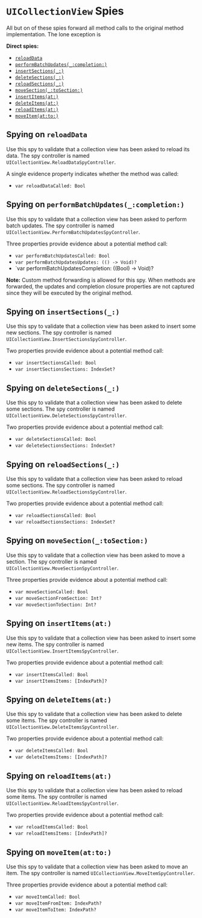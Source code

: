 `UICollectionView` Spies
========================

All but on of these spies forward all method calls to the original method implementation.  The lone exception is 


**Direct spies:**

* [`reloadData`](#spying-on-reloadData)
* [`performBatchUpdates(_:completion:)`](#spying-on-performBatchUpdates_completion)
* [`insertSections(_:)`](#spying-on-insertSections_)
* [`deleteSections(_:)`](#spying-on-deleteSections_)
* [`reloadSections(_:)`](#spying-on-reloadSections_)
* [`moveSection(_:toSection:)`](#spying-on-moveSection_toSection)
* [`insertItems(at:)`](#spying-on-insertItemsat)
* [`deleteItems(at:)`](#spying-on-deleteItemsat)
* [`reloadItems(at:)`](#spying-on-reloadItemsat)
* [`moveItem(at:to:)`](#spying-on-moveItematto)


## Spying on `reloadData`

Use this spy to validate that a collection view has been asked to reload its data.  The spy controller is named `UICollectionView.ReloadDataSpyController`.

A single evidence property indicates whether the method was called:

* `var reloadDataCalled: Bool`


## Spying on `performBatchUpdates(_:completion:)`

Use this spy to validate that a collection view has been asked to perform batch updates.  The spy controller is named `UICollectionView.PerformBatchUpdatesSpyController`.

Three properties provide evidence about a potential method call:

* `var performBatchUpdatesCalled: Bool`
* `var performBatchUpdatesUpdates: (() -> Void)?`
* `var performBatchUpdatesCompletion: ((Bool) -> Void)?

**Note:** Custom method forwarding is allowed for this spy.  When methods are forwarded, the updates and completion closure properties are not captured since they will be executed by the original method.


## Spying on `insertSections(_:)`

Use this spy to validate that a collection view has been asked to insert some new sections.  The spy controller is named `UICollectionView.InsertSectionsSpyController`.

Two properties provide evidence about a potential method call:

* `var insertSectionsCalled: Bool`
* `var insertSectionsSections: IndexSet?`


## Spying on `deleteSections(_:)`

Use this spy to validate that a collection view has been asked to delete some sections.  The spy controller is named `UICollectionView.DeleteSectionsSpyController`.

Two properties provide evidence about a potential method call:

* `var deleteSectionsCalled: Bool`
* `var deleteSectionsSections: IndexSet?`


## Spying on `reloadSections(_:)`

Use this spy to validate that a collection view has been asked to reload some sections.  The spy controller is named `UICollectionView.ReloadSectionsSpyController`.

Two properties provide evidence about a potential method call:

* `var reloadSectionsCalled: Bool`
* `var reloadSectionsSections: IndexSet?`


## Spying on `moveSection(_:toSection:)`

Use this spy to validate that a collection view has been asked to move a section.  The spy controller is named `UICollectionView.MoveSectionSpyController`.

Three properties provide evidence about a potential method call:

* `var moveSectionCalled: Bool`
* `var moveSectionFromSection: Int?`
* `var moveSectionToSection: Int?`


## Spying on `insertItems(at:)`

Use this spy to validate that a collection view has been asked to insert some new items.  The spy controller is named `UICollectionView.InsertItemsSpyController`.

Two properties provide evidence about a potential method call:

* `var insertItemsCalled: Bool`
* `var insertItemsItems: [IndexPath]?`


## Spying on `deleteItems(at:)`

Use this spy to validate that a collection view has been asked to delete some items.  The spy controller is named `UICollectionView.DeleteItemsSpyController`.

Two properties provide evidence about a potential method call:

* `var deleteItemsCalled: Bool`
* `var deleteItemsItems: [IndexPath]?`


## Spying on `reloadItems(at:)`

Use this spy to validate that a collection view has been asked to reload some items.  The spy controller is named `UICollectionView.ReloadItemsSpyController`.

Two properties provide evidence about a potential method call:

* `var reloadItemsCalled: Bool`
* `var reloadItemsItems: [IndexPath]?`


## Spying on `moveItem(at:to:)`

Use this spy to validate that a collection view has been asked to move an item.  The spy controller is named `UICollectionView.MoveItemSpyController`.

Three properties provide evidence about a potential method call:

* `var moveItemCalled: Bool`
* `var moveItemFromItem: IndexPath?`
* `var moveItemToItem: IndexPath?`

